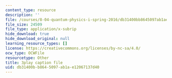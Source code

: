 ```yaml
---
content_type: resource
description: ''
file: /courses/8-04-quantum-physics-i-spring-2016/db31400bb8645097ab1ae12067137d40_avQ2XUzbsgk.vtt
file_size: 24509
file_type: application/x-subrip
hide_download: true
hide_download_original: null
learning_resource_types: []
license: https://creativecommons.org/licenses/by-nc-sa/4.0/
ocw_type: OCWFile
resourcetype: Other
title: 3play caption file
uid: db31400b-b864-5097-ab1a-e12067137d40
---
```

